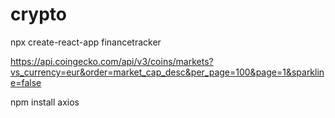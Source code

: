 # crypto
npx create-react-app financetracker

https://api.coingecko.com/api/v3/coins/markets?vs_currency=eur&order=market_cap_desc&per_page=100&page=1&sparkline=false

npm install axios

